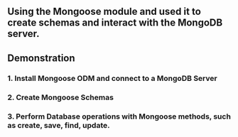 ## Using the Mongoose module and used it to create schemas and interact with the MongoDB server.

## Demonstration
### 1. Install Mongoose ODM and connect to a MongoDB Server

### 2. Create Mongoose Schemas

### 3. Perform Database operations with Mongoose methods, such as create, save, find, update.